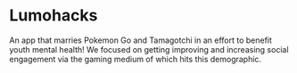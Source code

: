 # Lumohacks

An app that marries Pokemon Go and Tamagotchi in an effort to benefit youth mental health! We focused on getting improving and increasing social engagement via the gaming medium of which hits this demographic.
